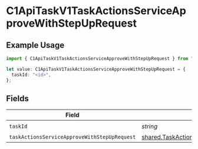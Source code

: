 # C1ApiTaskV1TaskActionsServiceApproveWithStepUpRequest

## Example Usage

```typescript
import { C1ApiTaskV1TaskActionsServiceApproveWithStepUpRequest } from "conductorone-sdk-typescript/sdk/models/operations";

let value: C1ApiTaskV1TaskActionsServiceApproveWithStepUpRequest = {
  taskId: "<id>",
};
```

## Fields

| Field                                                                                                                         | Type                                                                                                                          | Required                                                                                                                      | Description                                                                                                                   |
| ----------------------------------------------------------------------------------------------------------------------------- | ----------------------------------------------------------------------------------------------------------------------------- | ----------------------------------------------------------------------------------------------------------------------------- | ----------------------------------------------------------------------------------------------------------------------------- |
| `taskId`                                                                                                                      | *string*                                                                                                                      | :heavy_check_mark:                                                                                                            | N/A                                                                                                                           |
| `taskActionsServiceApproveWithStepUpRequest`                                                                                  | [shared.TaskActionsServiceApproveWithStepUpRequest](../../../sdk/models/shared/taskactionsserviceapprovewithstepuprequest.md) | :heavy_minus_sign:                                                                                                            | N/A                                                                                                                           |
